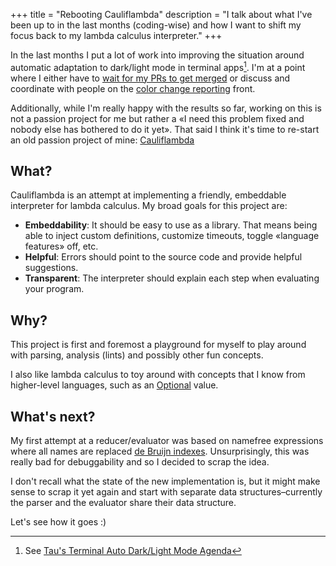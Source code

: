 +++
title = "Rebooting Cauliflambda"
description = "I talk about what I've been up to in the last months (coding-wise) and how I want to shift my focus back to my lambda calculus interpreter."
+++

In the last months I put a lot of work into improving the situation around automatic
adaptation to dark/light mode in terminal apps[^dark-light].
I'm at a point where I either have to [wait for my PRs to get merged][bat-pr] or discuss and coordinate
with people on the [color change reporting][reports] front.

Additionally, while I'm really happy with the results so far, working on this is not a passion project for me but
rather a «I need this problem fixed and nobody else has bothered to do it yet».
That said I think it's time to re-start an old passion project of mine: [Cauliflambda][cauliflambda]

## What?

Cauliflambda is an attempt at implementing a friendly, embeddable interpreter for lambda calculus.
My broad goals for this project are:
* **Embeddability**: It should be easy to use as a library. That means being able to inject custom definitions, customize timeouts, toggle «language features» off, etc.
* **Helpful**: Errors should point to the source code and provide helpful suggestions.
* **Transparent**: The interpreter should explain each step when evaluating your program.

## Why?
This project is first and foremost a playground for myself to play around with
parsing, analysis (lints) and possibly other fun concepts.

I also like lambda calculus to toy around with concepts that I know
from higher-level languages, such as an [Optional][lc-maybe] value.

## What's next?

My first attempt at a reducer/evaluator was based on namefree expressions where
all names are replaced [de Bruijn indexes](https://en.wikipedia.org/wiki/De_Bruijn_index).
Unsurprisingly, this was really bad for debuggability and so I decided to scrap the idea.

I don't recall what the state of the new implementation is,
but it might make sense to scrap it yet again and start with separate data structures–currently the parser and the evaluator share
their data structure.

Let's see how it goes :)

[^dark-light]: See [Tau's Terminal Auto Dark/Light Mode Agenda](https://github.com/bash/terminal-dark-light-agenda)

[bat-pr]: https://github.com/sharkdp/bat/pull/2896
[reports]: https://github.com/bash/terminal-unsolicited-reports
[cauliflambda]: https://github.com/bash/cauliflambda/
[lc-maybe]: https://tau.garden/blog/lc-maybe/
